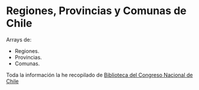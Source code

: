 # Regiones, Provincias y Comunas de Chile

Arrays de:
* Regiones.
* Provincias.
* Comunas.

Toda la información la he recopilado de [Biblioteca del Congreso Nacional de Chile](https://www.bcn.cl/siit/nuestropais/regiones)